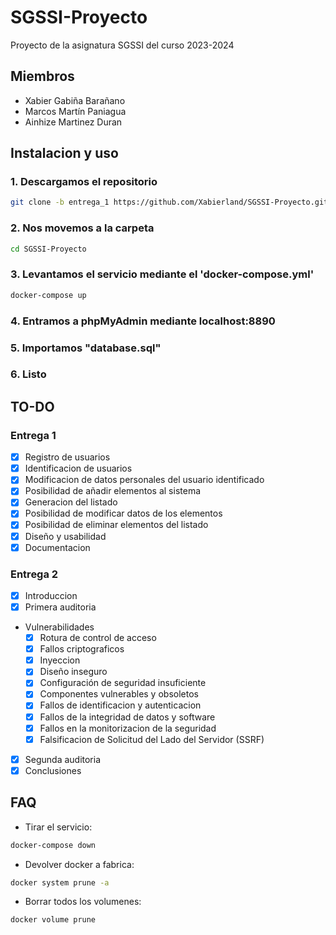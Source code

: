 # SGSSI-Proyecto

Proyecto de la asignatura SGSSI del curso 2023-2024

## Miembros

* Xabier Gabiña Barañano
* Marcos Martín Paniagua
* Ainhize Martinez Duran

## Instalacion y uso

### 1. Descargamos el repositorio

```bash
git clone -b entrega_1 https://github.com/Xabierland/SGSSI-Proyecto.git
```

### 2. Nos movemos a la carpeta

```bash
cd SGSSI-Proyecto
```

### 3. Levantamos el servicio mediante el 'docker-compose.yml'

```bash
docker-compose up
```

### 4. Entramos a phpMyAdmin mediante localhost:8890

### 5. Importamos "database.sql"

### 6. Listo

## TO-DO

### Entrega 1

* [X] Registro de usuarios
* [X] Identificacion de usuarios
* [X] Modificacion de datos personales del usuario identificado
* [X] Posibilidad de añadir elementos al sistema
* [X] Generacion del listado
* [X] Posibilidad de modificar datos de los elementos
* [X] Posibilidad de eliminar elementos del listado
* [X] Diseño y usabilidad
* [X] Documentacion

### Entrega 2

* [X] Introduccion
* [X] Primera auditoria
* Vulnerabilidades
  * [X] Rotura de control de acceso
  * [X] Fallos criptograficos
  * [X] Inyeccion
  * [X] Diseño inseguro
  * [X] Configuración de seguridad insuficiente
  * [X] Componentes vulnerables y obsoletos
  * [X] Fallos de identificacion y autenticacion
  * [X] Fallos de la integridad de datos y software
  * [X] Fallos en la monitorizacion de la seguridad
  * [X] Falsificacion de Solicitud del Lado del Servidor (SSRF)
* [X] Segunda auditoria
* [X] Conclusiones

## FAQ

* Tirar el servicio:

```bash
docker-compose down
```

* Devolver docker a fabrica:

```bash
docker system prune -a
```

* Borrar todos los volumenes:

```bash
docker volume prune
```
